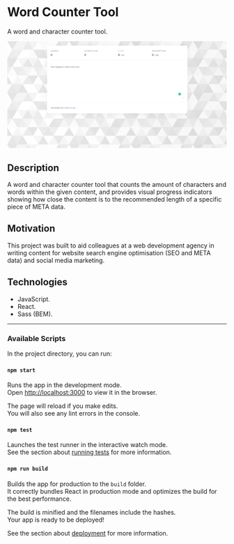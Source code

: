 # Word Counter Tool

A word and character counter tool.

![Word Counter Tool](documentation/word-counter-tool.jpg)

## Description

A word and character counter tool that counts the amount of characters and words within the given content, and provides visual progress indicators showing how close the content is to the recommended length of a specific piece of META data.

## Motivation

This project was built to aid colleagues at a web development agency in writing content for website search engine optimisation (SEO and META data) and social media marketing.

## Technologies

- JavaScript.
- React.
- Sass (BEM).

---

### Available Scripts

In the project directory, you can run:

#### `npm start`

Runs the app in the development mode.\
Open [http://localhost:3000](http://localhost:3000) to view it in the browser.

The page will reload if you make edits.\
You will also see any lint errors in the console.

#### `npm test`

Launches the test runner in the interactive watch mode.\
See the section about [running tests](https://facebook.github.io/create-react-app/docs/running-tests) for more information.

#### `npm run build`

Builds the app for production to the `build` folder.\
It correctly bundles React in production mode and optimizes the build for the best performance.

The build is minified and the filenames include the hashes.\
Your app is ready to be deployed!

See the section about [deployment](https://facebook.github.io/create-react-app/docs/deployment) for more information.
